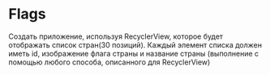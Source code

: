 # Flags

Создать приложение, используя RecyclerView, которое будет отображать список стран(30 позиций). 
Каждый элемент списка должен иметь id, изображение флага страны и название страны 
(выполнение с помощью любого способа, описанного для RecyclerView)


